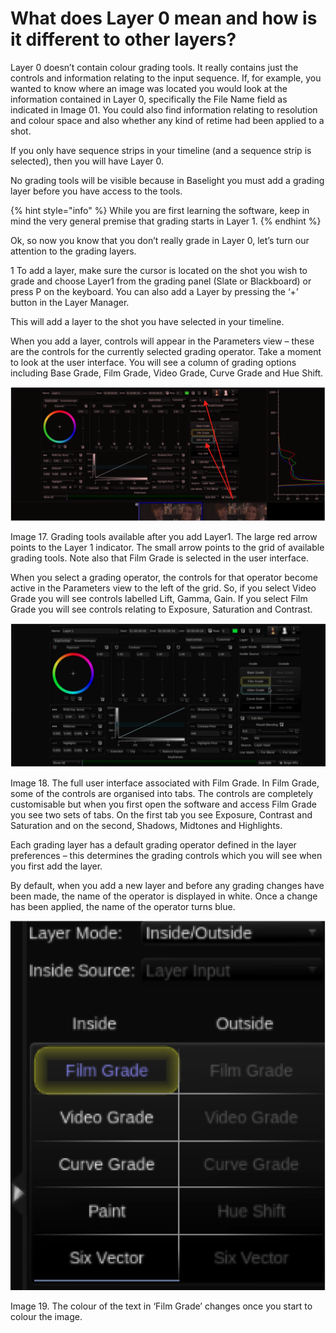 # What does Layer 0 mean and how is it different to other layers?

Layer 0 doesn’t contain colour grading tools. It really contains just the controls and information relating to the input sequence. If, for example, you wanted to know where an image was located you would look at the information contained in Layer 0, specifically the File Name field as indicated in Image 01. You could also find information relating to resolution and colour space and also whether any kind of retime had been applied to a shot.

If you only have sequence strips in your timeline \(and a sequence strip is selected\), then you will have Layer 0.

No grading tools will be visible because in Baselight you must add a grading layer before you have access to the tools.

{% hint style="info" %}
While you are first learning the software, keep in mind the very general premise that grading starts in Layer 1.
{% endhint %}

Ok, so now you know that you don’t really grade in Layer 0, let’s turn our attention to the grading layers.

1 To add a layer, make sure the cursor is located on the shot you wish to grade and choose Layer1 from the grading panel \(Slate or Blackboard\) or press P on the keyboard. You can also add a Layer by pressing the ‘+’ button in the Layer Manager.

This will add a layer to the shot you have selected in your timeline.

When you add a layer, controls will appear in the Parameters view – these are the controls for the currently selected grading operator. Take a moment to look at the user interface. You will see a column of grading options including Base Grade, Film Grade, Video Grade, Curve Grade and Hue Shift.

![ Image 17. Grading tools available after you add Layer1. The large red arrow points to the Layer 1 indicator. The small arrow points to the grid of available grading tools. Note also that Film Grade is selected in the user interface.](../.gitbook/assets/image%20%2827%29.png)

Image 17. Grading tools available after you add Layer1. The large red arrow points to the Layer 1 indicator. The small arrow points to the grid of available grading tools. Note also that Film Grade is selected in the user interface.

When you select a grading operator, the controls for that operator become active in the Parameters view to the left of the grid. So, if you select Video Grade you will see controls labelled Lift, Gamma, Gain. If you select Film Grade you will see controls relating to Exposure, Saturation and Contrast.

![ Image 18. The full user interface associated with Film Grade. In Film Grade, some of the controls are organised into tabs. The controls are completely customisable but when you first open the software and access Film Grade you see two sets of tabs. On the first tab you see Exposure, Contrast and Saturation and on the second, Shadows, Midtones and Highlights.](../.gitbook/assets/image%20%2815%29.png)

Image 18. The full user interface associated with Film Grade. In Film Grade, some of the controls are organised into tabs. The controls are completely customisable but when you first open the software and access Film Grade you see two sets of tabs. On the first tab you see Exposure, Contrast and Saturation and on the second, Shadows, Midtones and Highlights.

Each grading layer has a default grading operator defined in the layer preferences – this determines the grading controls which you will see when you first add the layer.

By default, when you add a new layer and before any grading changes have been made, the name of the operator is displayed in white. Once a change has been applied, the name of the operator turns blue.

![ Image 19. The colour of the text in &#x2018;Film Grade&#x2019; changes once you start to colour the image.](../.gitbook/assets/image%20%2812%29.png)

Image 19. The colour of the text in ‘Film Grade’ changes once you start to colour the image.

